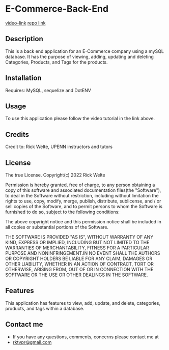 # E-Commerce-Back-End
[video-link](https://drive.google.com/file/d/1R6VF-BaD8G3XB6LLQUCdKbJxjicDjKGz/view?usp=share_link)
[repo link](https://github.com/rktvpr/E-Commerce-Back-End)

## Description
This is a back end application for an E-Commerce company using a mySQL database.
It has the purpose of viewing, adding, updating and deleting Categories, Products, and Tags for the products.

## Installation
Requires: MySQL, sequelize and DotENV

## Usage
To use this application please follow the video tutorial in the link above.

## Credits
Credit to: Rick Welte, UPENN instructors and tutors

## License
The true License. Copyright(c) 2022 Rick Welte

Permission is hereby granted, free of charge, to any person obtaining a copy of this software and associated documentation files(the "Software"), to deal in the Software without restriction, including without limitation the rights to use, copy, modify, merge, publish, distribute, sublicense, and / or sell copies of the Software, and to permit persons to whom the Software is furnished to do so, subject to the following conditions:

The above copyright notice and this permission notice shall be included in all copies or substantial portions of the Software.

THE SOFTWARE IS PROVIDED "AS IS", WITHOUT WARRANTY OF ANY KIND, EXPRESS OR IMPLIED, INCLUDING BUT NOT LIMITED TO THE WARRANTIES OF MERCHANTABILITY, FITNESS FOR A PARTICULAR PURPOSE AND NONINFRINGEMENT.IN NO EVENT SHALL THE AUTHORS OR COPYRIGHT HOLDERS BE LIABLE FOR ANY CLAIM, DAMAGES OR OTHER LIABILITY, WHETHER IN AN ACTION OF CONTRACT, TORT OR OTHERWISE, ARISING FROM, OUT OF OR IN CONNECTION WITH THE SOFTWARE OR THE USE OR OTHER DEALINGS IN THE SOFTWARE.

## Features
This application has features to view, add, update, and delete, categories, products, and tags within a database.

## Contact me 
* If you have any questions, comments, concerns please contact me at 
* rktvpr@gmail.com

